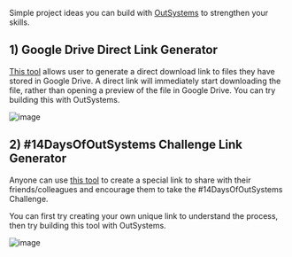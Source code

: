 Simple project ideas you can build with [OutSystems](https://outsyste.ms/community) to strengthen your skills.

## 1) Google Drive Direct Link Generator

[This tool](https://sites.google.com/site/gdocs2direct/home) allows user to generate a direct download link to files they have stored in Google Drive. A direct link will immediately start downloading the file, rather than opening a preview of the file in Google Drive. You can try building this with OutSystems.

![image](https://user-images.githubusercontent.com/10005645/123860190-34fd8c00-d943-11eb-866d-dfed9e6a6097.png)

## 2) #14DaysOfOutSystems Challenge Link Generator

Anyone can use [this tool](https://outsyste.ms/14dayschallengelink) to create a special link to share with their friends/colleagues and encourage them to take the #14DaysOfOutSystems Challenge. 

You can first try creating your own unique link to understand the process, then try building this tool with OutSystems.

![image](https://user-images.githubusercontent.com/10005645/123859352-29f62c00-d942-11eb-919e-56e9ec667d9a.png)
